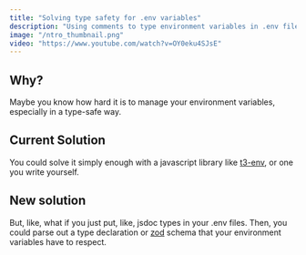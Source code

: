 ```yaml
---
title: "Solving type safety for .env variables"
description: "Using comments to type environment variables in .env files"
image: "/ntro_thumbnail.png"
video: "https://www.youtube.com/watch?v=OY0eku4SJsE"
---
```


## Why?

Maybe you know how hard it is to manage your environment variables, especially in a type-safe way.

## Current Solution

You could solve it simply enough with a javascript library like [t3-env](https://github.com/t3-oss/t3-env),
or one you write yourself.

## New solution

But, like, what if you just put, like, jsdoc types in your .env files.
Then, you could parse out a type declaration or [zod](https://github.com/colinhacks/zod) schema
that your environment variables have to respect.
